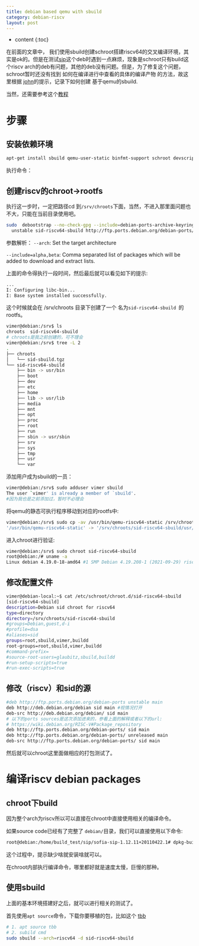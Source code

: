 ```yaml
---
title: debian based qemu with sbuild
category: debian-riscv
layout: post
---
```

* content
{:toc}

在前面的文章中， 我们使用sbuild创建schroot搭建riscv64的交叉编译环境，其实是ok的。但是在测试[sip](https://bugs.debian.org/cgi-bin/bugreport.cgi?bug=978498#39)这个deb时遇到一点麻烦，现象是schroot只有build这个riscv arch的deb有问题，其他的deb没有问题。但是，为了修复这个问题，schroot暂时还没有找到 如何在编译进行中查看的具体的编译产物 的方法，故这里根据 [john](https://bugs.debian.org/cgi-bin/bugreport.cgi?bug=978498#44)的提示，记录下如何创建 基于qemu的sbuild.

当然，还需要参考这个[教程](https://wiki.debian.org/SH4/sbuildQEMU)

# 步骤

## 安装依赖环境
```bash
apt-get install sbuild qemu-user-static binfmt-support schroot devscripts debian-ports-archive-keyring
```
执行命令：

## 创建riscv的chroot->rootfs
执行这一步时，一定把路径cd 到`/srv/chroots`下面，当然，不进入那里面问题也不大，只能在当前目录使用吧。

```bash
sudo  debootstrap --no-check-gpg --include=debian-ports-archive-keyring --arch=riscv64 \
  unstable sid-riscv64-sbuild http://ftp.ports.debian.org/debian-ports/
```
参数解析：
`--arch`: Set the target architecture

`--include=alpha,beta`:  Comma separated list of packages which will be added to download and extract lists.

上面的命令得执行一段时间，然后最后就可以看见如下的提示:
```bash
...
I: Configuring libc-bin...
I: Base system installed successfully.
```

这个时候就会在 /srv/chroots 目录下创建了一个 名为`sid-riscv64-sbuild `的rootfs。

```bash
vimer@debian:/srv$ ls
chroots  sid-riscv64-sbuild
# chroots是我之前创建的，可不理会
vimer@debian:/srv$ tree -L 2
.
├── chroots
│   └── sid-sbuild.tgz
└── sid-riscv64-sbuild
    ├── bin -> usr/bin
    ├── boot
    ├── dev
    ├── etc
    ├── home
    ├── lib -> usr/lib
    ├── media
    ├── mnt
    ├── opt
    ├── proc
    ├── root
    ├── run
    ├── sbin -> usr/sbin
    ├── srv
    ├── sys
    ├── tmp
    ├── usr
    └── var
```

添加用户成为sbuild的一员：

```bash
vimer@debian:/srv$ sudo adduser vimer sbuild
The user `vimer' is already a member of `sbuild'.
#因为我也是之前添加过，暂时不必理会
```

将qemu的静态可执行程序移动到对应的rootfs中:

```bash
vimer@debian:/srv$ sudo cp -av /usr/bin/qemu-riscv64-static /srv/chroots/sid-riscv64-sbuild/usr/bin/
'/usr/bin/qemu-riscv64-static' -> '/srv/chroots/sid-riscv64-sbuild/usr/bin/qemu-riscv64-static'
```
进入chroot进行验证:
```bash
vimer@debian:/srv$ sudo chroot sid-riscv64-sbuild
root@debian:/# uname -a
Linux debian 4.19.0-18-amd64 #1 SMP Debian 4.19.208-1 (2021-09-29) riscv64 GNU/Linux
```

## 修改配置文件

```bash
vimer@debian-local:~$ cat /etc/schroot/chroot.d/sid-riscv64-sbuild
[sid-riscv64-sbuild]
description=Debian sid chroot for riscv64
type=directory
directory=/srv/chroots/sid-riscv64-sbuild
#groups=Debian,guest,d-i
#profile=dsa
#aliases=sid
groups=root,sbuild,vimer,buildd
root-groups=root,sbuild,vimer,buildd
#command-prefix=
#source-root-users=glaubitz,sbuild,buildd
#run-setup-scripts=true
#run-exec-scripts=true
```

## 修改（riscv）和sid的源

```bash
#deb http://ftp.ports.debian.org/debian-ports unstable main
deb http://deb.debian.org/debian sid main #视情况打开
deb-src http://deb.debian.org/debian/ sid main
# 以下的ports sources是这次添加进来的，参看上面的解释或者以下的url:
# https://wiki.debian.org/RISC-V#Package_repository
deb http://ftp.ports.debian.org/debian-ports/ sid main
deb http://ftp.ports.debian.org/debian-ports/ unreleased main
deb-src http://ftp.ports.debian.org/debian-ports/ sid main
```
然后就可以chroot这里面做相应的打包测试了。


# 编译riscv debian packages

## chroot下build

因为整个arch为riscv所以可以直接在chroot中直接使用相关的编译命令。

如果source code已经有了完整了 `debian/`目录，我们可以直接使用以下命令:
```bash
root@debian:/home/build_test/sip/sofia-sip-1.12.11+20110422.1# dpkg-buildpackage -rfakeroot -us -uc
```

这个过程中，提示缺少啥就安装啥就可以。

在chroot内部执行编译命令，哪里都好就是速度太慢，巨慢的那种。

## 使用sbuild

上面的基本环境搭建好之后，就可以进行相关的测试了。

首先使用`apt source`命令，下载你要移植的包，比如这个 [tbb](https://bugs.debian.org/cgi-bin/bugreport.cgi?bug=1002968)

```bash
# 1. apt source tbb
# 2. subild cmd 
sudo sbuild --arch=riscv64 -d sid-riscv64-sbuild
```